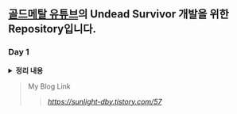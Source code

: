 ## [골드메탈 유튜브](https://www.youtube.com/watch?v=MmW166cHj54&list=PLO-mt5Iu5TeZF8xMHqtT_DhAPKmjF6i3x&index=1)의 Undead Survivor 개발을 위한 Repository입니다.

### Day 1
<details>
	<summary><b>정리 내용</b></summary>
	
- Unity 구조
  - Unity의 핵심 구조 : 컴포넌트 기반
  - 물리 시스템 관련 컴포넌트 및 속성
- Unity에서의 픽셀 아트
  - 아틀라스 (스프라이트 시트)
  - 스프라이트
  - 셀 애니메이션
  - 픽셀 아트를 위한 주요 설정
- Unity의 Input System
  - 설치 방법
  - Player Input 컴포넌트 사용법
  - Input Action 설정
  - Input System의 스크립트 활용
- Rule Tile
  - Number of Tiling Rules
  - Tiling Rules
- Cinemachine 카메라 시스템
  
</details>

> My Blog Link
>   > *https://sunlight-dby.tistory.com/57*
